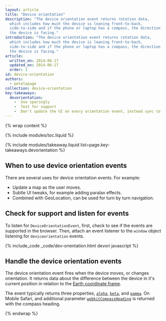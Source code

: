 ```yaml
---
layout: article
title: "Device orientation"
description: "The device orientation event returns rotation data, 
  which includes how much the device is leaning front-to-back, 
  side-to-side and if the phone or laptop has a compass, the direction 
  the device is facing."
introduction: "The device orientation event returns rotation data, 
  which includes how much the device is leaning front-to-back, 
  side-to-side and if the phone or laptop has a compass, the direction 
  the device is facing."
article:
  written_on: 2014-06-17
  updated_on: 2014-06-17
  order: 1
id: device-orientation
authors:
  - petelepage
collection: device-orientation
key-takeaways:
  devorientation: 
    -  Use sparingly
    -  Test for support
    -  Don't update the UI on every orientation event, instead sync to requestAnimationFrame
---
```


{% wrap content %}

{% include modules/toc.liquid %}

{% include modules/takeaway.liquid list=page.key-takeaways.devorientation %}

## When to use device orientation events

There are several uses for device orientation events.  For example:

<ul>
  <li>Update a map as the user moves.</li>
  <li>Subtle UI tweaks, for example adding paralax effects.</li>
  <li>Combined with GeoLocation, can be used for turn by turn navigation.</li>
</ul>

## Check for support and listen for events

To listen for `DeviceOrientationEvent`, first, check to see if the events are
supported in the browser.  Then, attach an event listener to the `window` 
object listening for `deviceorientation` events. 

{% include_code _code/dev-orientation.html devori javascript %}

## Handle the device orientation events

The device orientation event fires when the device moves, or changes 
orientation.  It returns data about the difference between the device in 
it's current position in relation to the <a href="index.html#earth-coordinate-frame">
Earth coordinate frame</a>.

The event typically returns three properties, 
<a href="index.html#rotation-data">`alpha`</a>, 
<a href="index.html#rotation-data">`beta`</a>, and 
<a href="index.html#rotation-data">`gamma`</a>.  On Mobile Safari, and
additional parameter <a href="https://developer.apple.com/library/safari/documentation/SafariDOMAdditions/Reference/DeviceOrientationEventClassRef/DeviceOrientationEvent/DeviceOrientationEvent.html">`webkitCompassHeading`</a> is returned with the compass
heading.


{% endwrap %}
